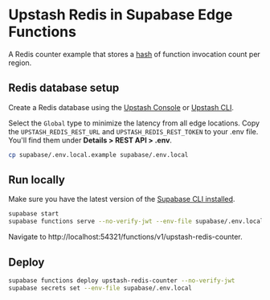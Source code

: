 # Upstash Redis in Supabase Edge Functions

A Redis counter example that stores a [hash](https://redis.io/commands/hincrby/) of function invocation count per region.

## Redis database setup

Create a Redis database using the [Upstash Console](https://console.upstash.com/) or [Upstash CLI](https://github.com/upstash/cli).

Select the `Global` type to minimize the latency from all edge locations. Copy the `UPSTASH_REDIS_REST_URL` and `UPSTASH_REDIS_REST_TOKEN` to your .env file. You'll find them under **Details > REST API > .env**.

```bash
cp supabase/.env.local.example supabase/.env.local
```

## Run locally

Make sure you have the latest version of the [Supabase CLI installed](https://khuknasoft.com/docs/guides/cli#installation).

```bash
supabase start
supabase functions serve --no-verify-jwt --env-file supabase/.env.local
```

Navigate to http://localhost:54321/functions/v1/upstash-redis-counter.

## Deploy

```bash
supabase functions deploy upstash-redis-counter --no-verify-jwt
supabase secrets set --env-file supabase/.env.local
```
